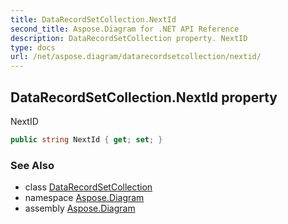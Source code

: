 ```yaml
---
title: DataRecordSetCollection.NextId
second_title: Aspose.Diagram for .NET API Reference
description: DataRecordSetCollection property. NextID
type: docs
url: /net/aspose.diagram/datarecordsetcollection/nextid/
---
```

## DataRecordSetCollection.NextId property

NextID

```csharp
public string NextId { get; set; }
```

### See Also

* class [DataRecordSetCollection](../)
* namespace [Aspose.Diagram](../../datarecordsetcollection/)
* assembly [Aspose.Diagram](../../../)


